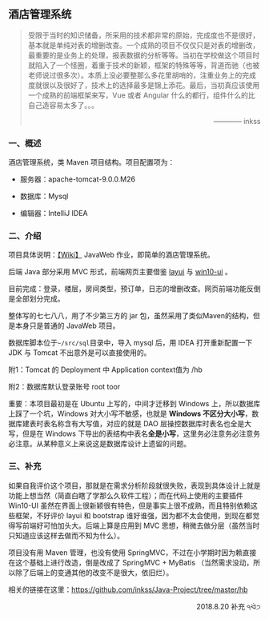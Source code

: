 ## 酒店管理系统

> 受限于当时的知识储备，所采用的技术都非常的原始，完成度也不是很好，基本就是单纯对表的增删改查。一个成熟的项目不仅仅只是对表的增删改，最重要的是业务上的处理，报表数据的分析等等。当初在学校做这个项目时就陷入了一个怪圈，着重于技术的新颖，框架的特殊等等，背道而驰（也被老师说过很多次）。本质上没必要整那么多花里胡哨的，注重业务上的完成度就很以及很好了，技术上的选择最多是锦上添花。最后，当初真应该使用一个成熟的前端框架来写，Vue 或者 Angular 什么的都行，组件什么的比自己造容易太多了。。。
>
> <p align='end'>———— inkss</p>


### 一、概述

酒店管理系统，类 Maven 项目结构。项目配置项为：

* 服务器：apache-tomcat-9.0.0.M26

* 数据库：Mysql

* 编辑器：IntelliJ IDEA

### 二、介绍

项目具体说明：[【Wiki】](https://github.com/inkss/hotelbook-JavaWeb/wiki)  JavaWeb 作业，即简单的酒店管理系统。

后端 Java 部分采用 MVC 形式，前端网页主要借鉴 [layui](http://www.layui.com) 与 [win10-ui](http://win10ui.yuri2.cn) 。

目前完成：登录，楼层，房间类型，预订单，日志的增删改查。网页前端功能反倒是全部划分完成。

整体写的七七八八，用了不少第三方的 jar 包，虽然采用了类似Maven的结构，但是本身只是普通的 JavaWeb 项目。

数据库脚本位于`~/src/sql`目录中，导入 mysql 后，用 IDEA 打开重新配置一下 JDK 与 Tomcat 不出意外是可以直接使用的。

附1：Tomcat 的  Deployment 中 Application context值为 /hb 

附2：数据库默认登录账号 root toor

重要：本项目最初是在 Ubuntu 上写的，中间才迁移到 Windows 上，所以数据库上踩了一个坑，Windows 对大小写不敏感，也就是 **Windows 不区分大小写**，数据库建表时表名称含有大写值，对应的就是 DAO 层操控数据库时表名也全是大写，但是在 Windows 下导出的表结构中表名**全是小写**，这里务必注意务必注意务必注意。从某种意义上来说这是数据库设计上遗留的问题。

### 三、补充

如果自我评价这个项目，那就是在需求分析阶段就很失败，表现到具体设计上就是功能上想当然（简直白瞎了学那么久软件工程）；而在代码上使用的主要插件 Win10-UI 虽然在界面上很新颖很有特色，但是事实上很不成熟，而且特别依赖这些框架，不好评价 layui 和  bootstrap 谁好谁强，因为都不太会使用，到现在都觉得写前端好可怕加头大。后端上算是应用到 MVC 思想，稍微去做分层（虽然当时只知道应该这样去做而不知为什么）。

项目没有用 Maven 管理，也没有使用 SpringMVC，不过在小学期时因为赖直接在这个基础上进行改造，倒是改成了 SpringMVC + MyBatis （当然需求没动，所以除了后端上的变通其他的改变不是很大，依旧烂）。

相关的链接在这里：https://github.com/inkss/Java-Project/tree/master/hb

<p align='end'>2018.8.20 补充 ੧ᐛ੭ </p> 
